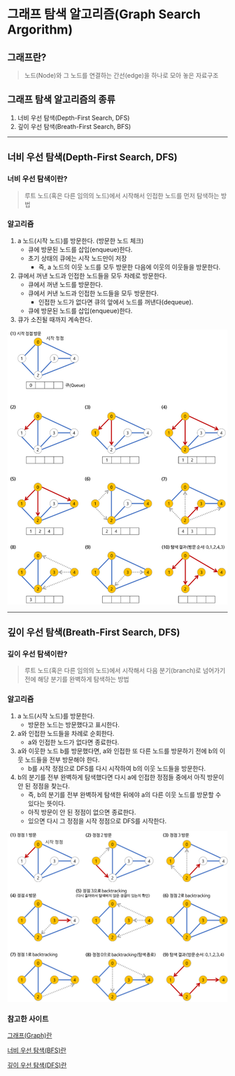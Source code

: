 # 그래프 탐색 알고리즘(Graph Search Argorithm)

## 그래프란?
> 노드(Node)와 그 노드를 연결하는 간선(edge)을 하나로 모아 놓은 자료구조

## 그래프 탐색 알고리즘의 종류
1. 너비 우선 탐색(Depth-First Search, DFS)
2. 깊이 우선 탐색(Breath-First Search, BFS)

****

## 너비 우선 탐색(Depth-First Search, DFS)
### 너비 우선 탐색이란?

> 루트 노드(혹은 다른 임의의 노드)에서 시작해서 인접한 노드를 먼저 탐색하는 방법

### 알고리즘
1. a 노드(시작 노드)를 방문한다. (방문한 노드 체크)
   * 큐에 방문된 노드를 삽입(enqueue)한다.
   * 초기 상태의 큐에는 시작 노드만이 저장
      * 즉, a 노드의 이웃 노드를 모두 방문한 다음에 이웃의 이웃들을 방문한다.
2. 큐에서 꺼낸 노드과 인접한 노드들을 모두 차례로 방문한다.
   * 큐에서 꺼낸 노드를 방문한다.
   * 큐에서 커낸 노드과 인접한 노드들을 모두 방문한다.
      * 인접한 노드가 없다면 큐의 앞에서 노드를 꺼낸다(dequeue).
   * 큐에 방문된 노드를 삽입(enqueue)한다.
3. 큐가 소진될 때까지 계속한다.

![너비 우선 탐색](/image_file/bfs-example.png)

****

## 깊이 우선 탐색(Breath-First Search, DFS)
### 깊이 우선 탐색이란?

> 루트 노드(혹은 다른 임의의 노드)에서 시작해서 다음 분기(branch)로 넘어가기 전에 해당 분기를 완벽하게 탐색하는 방법

### 알고리즘
1. a 노드(시작 노드)를 방문한다.
   * 방문한 노드는 방문했다고 표시한다.
2. a와 인접한 노드들을 차례로 순회한다.
   * a와 인접한 노드가 없다면 종료한다.
3. a와 이웃한 노드 b를 방문했다면, a와 인접한 또 다른 노드를 방문하기 전에 b의 이웃 노드들을 전부 방문해야 한다.
   * b를 시작 정점으로 DFS를 다시 시작하여 b의 이웃 노드들을 방문한다.
4. b의 분기를 전부 완벽하게 탐색했다면 다시 a에 인접한 정점들 중에서 아직 방문이 안 된 정점을 찾는다.
   * 즉, b의 분기를 전부 완벽하게 탐색한 뒤에야 a의 다른 이웃 노드를 방문할 수 있다는 뜻이다.
   * 아직 방문이 안 된 정점이 없으면 종료한다.
   * 있으면 다시 그 정점을 시작 정점으로 DFS를 시작한다.

![깊이 우선 탐색](/image_file/dfs-example.png)

### 참고한 사이트
[그래프(Graph)란](https://gmlwjd9405.github.io/2018/08/13/data-structure-graph.html)

[너비 우선 탐색(BFS)란](https://gmlwjd9405.github.io/2018/08/15/algorithm-bfs.html)

[깊이 우선 탐색(DFS)란](https://gmlwjd9405.github.io/2018/08/14/algorithm-dfs.html)
